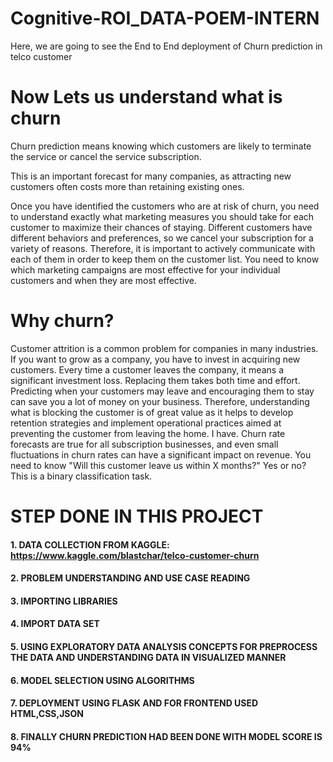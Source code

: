 # Cognitive-ROI_DATA-POEM-INTERN
Here, we are going to see the End to End deployment of Churn prediction in telco customer
# Now Lets us understand what is churn
Churn prediction means knowing which customers are likely to terminate the service or  cancel the service subscription.</br>

This is an important forecast for many companies, as attracting new customers often costs more than retaining existing ones.

Once you have identified the customers who are at risk of churn, you need to understand exactly what marketing measures you should take for each  customer to maximize their chances of staying. Different customers have different behaviors and preferences, so we cancel your subscription for a variety of reasons. Therefore, it is important to actively communicate with each of them in order to keep them on the customer list. You need to know which marketing campaigns are most effective for your individual customers and when they are most effective.

# Why churn?
Customer attrition is a common problem for companies in many industries. If you want to grow as a company, you have to invest in acquiring new customers. Every time a customer leaves the company, it means a significant investment loss. Replacing them takes both time and effort. Predicting when your customers may leave and encouraging them to stay can save you a lot of money on your business. 
 Therefore, understanding what  is blocking the customer is of great value as it helps to develop  retention strategies and implement operational practices aimed at preventing the customer from leaving the home. I have. Churn rate forecasts are true for all subscription businesses, and even small fluctuations in churn rates can have a significant impact on revenue. You need to know "Will this customer  leave us within X months?" Yes or no? This is a binary classification task.
 
 # STEP DONE IN THIS PROJECT
 
#### 1. DATA COLLECTION FROM KAGGLE: https://www.kaggle.com/blastchar/telco-customer-churn
#### 2. PROBLEM UNDERSTANDING AND USE CASE READING
#### 3. IMPORTING LIBRARIES
#### 4. IMPORT DATA SET
#### 5. USING EXPLORATORY DATA ANALYSIS CONCEPTS FOR PREPROCESS THE DATA AND UNDERSTANDING DATA IN VISUALIZED MANNER
#### 6. MODEL SELECTION USING ALGORITHMS
#### 7. DEPLOYMENT USING FLASK AND FOR FRONTEND USED HTML,CSS,JSON
#### 8. FINALLY CHURN PREDICTION HAD BEEN DONE WITH MODEL SCORE IS 94%
 
